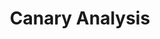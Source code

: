 ---
title: Canary Analysis 
linktitle: Canary Analysis
weight: 40
no_list: false
exclude_search: true
description: >
   This section contains guides for adding metrics providers and constructing retrospective queries for your Armory CD-as-a-Service deployment.
---